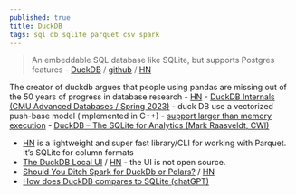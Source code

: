 ```yaml
---
published: true
title: DuckDB
tags: sql db sqlite parquet csv spark
---
```

> An embeddable SQL database like SQLite, but supports Postgres features - [DuckDB](https://duckdb.org/) / [github](https://github.com/duckdb/duckdb?tab=readme-ov-file#duckdb) / [HN](https://news.ycombinator.com/item?id=24531085)

The creator of duckdb argues that people using pandas are missing out of the 50 years of progress in database research - [HN](https://news.ycombinator.com/item?id=45127389)
	- [DuckDB Internals (CMU Advanced Databases / Spring 2023)](https://www.youtube.com/watch?v=bZOvAKGkzpQ) - duck DB use a vectorized push-base model (implemented in C++)
		- [support larger than memory execution](https://youtu.be/bZOvAKGkzpQ?si=byfIsHn6atZgqfmQ&t=4015)
	- [DuckDB – The SQLite for Analytics (Mark Raasveldt, CWI)](https://www.youtube.com/watch?v=PFUZlNQIndo)

- [HN](https://news.ycombinator.com/item?id=31220841) is a lightweight and super fast library/CLI for working with Parquet. It’s SQLite for column formats
- [	The DuckDB Local UI](https://duckdb.org/2025/03/12/duckdb-ui.html) / [HN](https://news.ycombinator.com/item?id=43342712) - the UI is not open source.
- [Should You Ditch Spark for DuckDb or Polars?](https://milescole.dev/data-engineering/2024/12/12/Should-You-Ditch-Spark-DuckDB-Polars.html) / [HN](https://news.ycombinator.com/item?id=42419224)
- [How does DuckDB compares to SQLite (chatGPT)](https://chatgpt.com/share/6784f6c5-2254-800d-a086-4e4157d36161)
